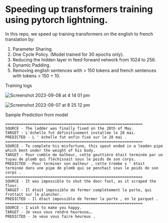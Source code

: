 
# Speeding up transformers training using pytorch lightning.


In this repo, we speed up training transformers on the english to french translation by:

1. Parameter Sharing.
2. One Cycle Policy. (Model trained for 30 epochs only).
3. Reducing the hidden layer in feed forward network from 1024 to 256.
4. Dynamic Padding.
5. Removing english sentences with > 150 tokens and french sentences with tokens > 150 + 10.


Training logs

![Screenshot 2023-09-08 at 4 14 01 pm](https://github.com/santule/ERA/assets/20509836/f11e7c11-a050-466e-aa76-7bc0832fdabe)

 
![Screenshot 2023-09-07 at 8 25 12 pm](https://github.com/santule/ERA/assets/20509836/9bb4f104-d157-42fa-b7e3-2c975d541334)

Sample Prediction from model

```
=============================================================
SOURCE - The ladder was finally fixed on the 28th of May.
TARGET - L'échelle fut définitivement installée le 28 mai.
PREDICTED - L ' échelle fut enfin fixé sur le 28 mai .
=============================================================
SOURCE - To complete his misfortune, this spout ended in a leaden pipe which bent under the weight of his body.
TARGET - Pour comble de malheur, cette gouttière était terminée par un tuyau de plomb qui fléchissait sous le poids de son corps.
PREDICTED - Pour terminer son malheur , cette trombe s ' était terminée dans une pipe de plomb qui se penchait sous le poids de son corps .
=============================================================
SOURCE - It was impossible to shut the door fast, as it scraped the floor.
TARGET - Il était impossible de fermer complètement la porte, qui frottait sur le plancher.
PREDICTED - Il était impossible de fermer la porte , en le parquet .
=============================================================
SOURCE - I wish to make you happy.
TARGET - Je veux vous rendre heureuse….
PREDICTED - Je veux vous faire heureux .

```
